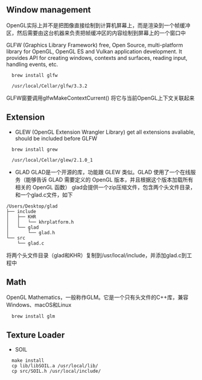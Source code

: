 
## Window management
OpenGL实际上并不是把图像直接绘制到计算机屏幕上，而是渲染到一个帧缓冲区，然后需要由这台机器来负责把帧缓冲区的内容绘制到屏幕上的一个窗口中

GLFW (Graphics Library Framework) free, Open Source, multi-platform library for OpenGL, OpenGL ES and Vulkan application development. It provides API for creating windows, contexts and surfaces, reading input, handling events, etc.

```
  brew install glfw

  /usr/local/Cellar/glfw/3.3.2
```
GLFW窗要调用glfwMakeContextCurrent() 将它与当前OpenGL上下文关联起来


## Extension

- GLEW (OpenGL Extension Wrangler Library) get all extensions avaliable, should be included before GLFW
```
  brew install grew

  /usr/local/Cellar/glew/2.1.0_1
```

- GLAD
GLAD是一个开源的库，功能跟 GLEW 类似。GLAD 使用了一个在线服务（能够告诉 GLAD 需要定义的 OpenGL 版本，并且根据这个版本加载所有相关的 OpenGL 函数）
glad会提供一个zip压缩文件，包含两个头文件目录，和一个glad.c文件，如下

```
/Users/Desktop/glad
├── include
│   ├── KHR
│   │   └── khrplatform.h
│   └── glad
│       └── glad.h
└── src
    └── glad.c
```
将两个头文件目录（glad和KHR）复制到/usr/local/include，并添加glad.c到工程中


## Math
OpenGL Mathematics，一般称作GLM。它是一个只有头文件的C++库，兼容Windows、macOS和Linux
```
  brew install glm
```

## Texture Loader
- SOIL
```
  make install
  cp lib/libSOIL.a /usr/local/lib/
  cp src/SOIL.h /usr/local/include/
```
